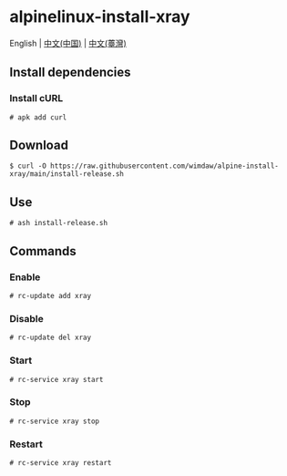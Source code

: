 # alpinelinux-install-xray

English | [中文(中国)](README_zh-cn.md) | [中文(薹灣)](README_zh-tw.md)

## Install dependencies

### Install cURL

```
# apk add curl
```

## Download

```
$ curl -O https://raw.githubusercontent.com/wimdaw/alpine-install-xray/main/install-release.sh
```

## Use

```
# ash install-release.sh
```

## Commands

### Enable

```
# rc-update add xray
```

### Disable

```
# rc-update del xray
```

### Start

```
# rc-service xray start
```

### Stop

```
# rc-service xray stop
```

### Restart

```
# rc-service xray restart
```
